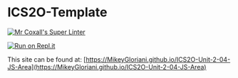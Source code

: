 # ICS2O-Template

[![Mr Coxall's Super Linter](https://github.com/MikeyGloriani/ICS2O-Unit-2-04-JS-Area/workflows/Mr%20Coxall's%20Super%20Linter/badge.svg)](https://github.com/MikeyGloriani/ICS2O-Unit-2-04-JS-Area/actions/)

[![Run on Repl.it](https://repl.it/badge/github/MikeyGloriani/ICS2O-Unit-2-04-JS-Area)](https://repl.it/github/MikeyGloriani/ICS2O-Unit-2-04-JS-Area)

This site can be found at: [https://MikeyGloriani.github.io/ICS2O-Unit-2-04-JS-Area](https://MikeyGloriani.github.io/ICS2O-Unit-2-04-JS-Area)

